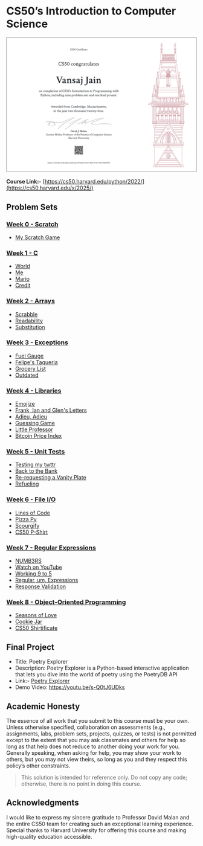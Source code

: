 # CS50’s Introduction to Computer Science
![Certificate](certificate.png)

**Course Link:-** [https://cs50.harvard.edu/python/2022/](https://cs50.harvard.edu/x/2025/)

## Problem Sets
### [Week 0 - Scratch](/Week%200/)
- [My Scratch Game](/Week%200/crab-ball-catch.sb3)

### [Week 1 - C](/Week%201/)
- [World](/Week%201/world)
- [Me](/Week%201/me)
- [Mario](/Week%201/mario-less)
- [Credit](/Week%201/credit)

### [Week 2 - Arrays](/Week%202/)
- [Scrabble](/Week%202/scrabble)
- [Readability](/Week%202/readability)
- [Substitution](/Week%202/substitution)

### [Week 3 - Exceptions](/Week%203/)
- [Fuel Gauge](/Week%203/fuel)
- [Felipe's Taqueria](/Week%203/taqueria)
- [Grocery List](/Week%203/grocery)
- [Outdated](/Week%203/outdated)

### [Week 4 - Libraries](/Week%204/)
- [Emojize](/Week%204/emojize)
- [Frank, Ian and Glen's Letters](/Week%204/figlet)
- [Adieu, Adieu](/Week%204/adieu)
- [Guessing Game](/Week%204/game)
- [Little Professor](/Week%204/professor)
- [Bitcoin Price Index](/Week%204/bitcoin)

### [Week 5 - Unit Tests](/Week%205/)
- [Testing my twttr](/Week%205/test_twttr)
- [Back to the Bank](/Week%205/test_bank)
- [Re-requesting a Vanity Plate](/Week%205/test_plates)
- [Refueling](/Week%205/test_fuel)

### [Week 6 - File I/O](/Week%206/)
- [Lines of Code](/Week%206/lines)
- [Pizza Py](/Week%206/pizza)
- [Scourgify](/Week%206/scourgify)
- [CS50 P-Shirt](/Week%206/shirt)

### [Week 7 - Regular Expressions](/Week%207/)
- [NUMB3RS](/Week%207/numb3rs)
- [Watch on YouTube](/Week%207/watch)
- [Working 9 to 5](/Week%207/working)
- [Regular, um, Expressions](/Week%207/um)
- [Response Validation](/Week%207/response)

### [Week 8 - Object-Oriented Programming](/Week%208/)
- [Seasons of Love](/Week%208/seasons)
- [Cookie Jar](/Week%208/jar)
- [CS50 Shirtificate](/Week%208/shirtificate)

## Final Project
- Title: Poetry Explorer
- Description: Poetry Explorer is a Python-based interactive application that lets you dive into the world of poetry using the PoetryDB API
- Link:- [Poetry Explorer](https://github.com/vansaj0701/Poetry-Explorer)
- Demo Video: https://youtu.be/s-Q0tJ6UDks

## Academic Honesty
The essence of all work that you submit to this course must be your own. Unless otherwise specified, collaboration on assessments (e.g., assignments, labs, problem sets, projects, quizzes, or tests) is not permitted except to the extent that you may ask classmates and others for help so long as that help does not reduce to another doing your work for you. Generally speaking, when asking for help, you may show your work to others, but you may not view theirs, so long as you and they respect this policy’s other constraints.

> This solution is intended for reference only. Do not copy any code; otherwise, there is no point in doing this course.

## Acknowledgments
I would like to express my sincere gratitude to Professor David Malan and the entire CS50 team for creating such an exceptional learning experience. Special thanks to Harvard University for offering this course and making high-quality education accessible.
